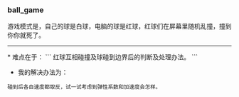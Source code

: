 ### ball_game
游戏模式是，自己的球是白球，电脑的球是红球，红球们在屏幕里随机乱撞，撞到你你就死了。
<hr>
 * 难点在于：
```
红球互相碰撞及球碰到边界后的判断及处理办法。
```

 * 我的解决办法为：
```
碰到后各自速度都取反，试一试考虑到弹性系数和加速度会怎样。
```